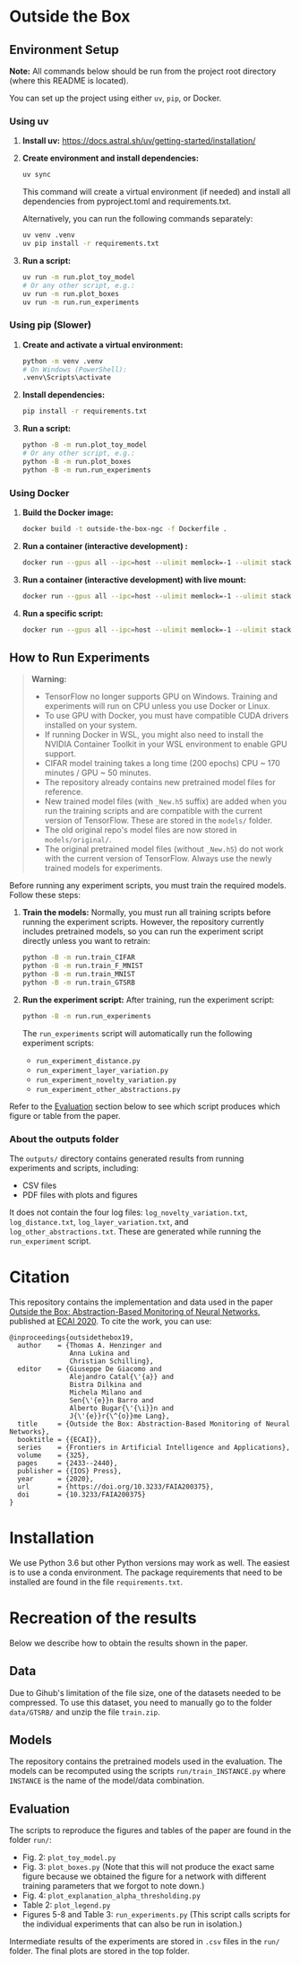 # Outside the Box

## Environment Setup

**Note:** All commands below should be run from the project root directory (where this README is located).

You can set up the project using either `uv`, `pip`, or Docker.

### Using uv
1. **Install uv:**
   https://docs.astral.sh/uv/getting-started/installation/

2. **Create environment and install dependencies:**
   ```bash
   uv sync
   ```
   This command will create a virtual environment (if needed) and install all dependencies from pyproject.toml and requirements.txt.

   Alternatively, you can run the following commands separately:
   ```bash
   uv venv .venv
   uv pip install -r requirements.txt
   ```

3. **Run a script:**
   ```bash
   uv run -m run.plot_toy_model
   # Or any other script, e.g.:
   uv run -m run.plot_boxes
   uv run -m run.run_experiments
   ```

### Using pip (Slower)
1. **Create and activate a virtual environment:**
   ```bash
   python -m venv .venv
   # On Windows (PowerShell):
   .venv\Scripts\activate
   ```
2. **Install dependencies:**
   ```bash
   pip install -r requirements.txt
   ```
3. **Run a script:**
   ```bash
   python -B -m run.plot_toy_model
   # Or any other script, e.g.:
   python -B -m run.plot_boxes
   python -B -m run.run_experiments
   ```

### Using Docker
1. **Build the Docker image:**
   ```bash
   docker build -t outside-the-box-ngc -f Dockerfile .
   ```
2. **Run a container (interactive development) :**
   ```bash
   docker run --gpus all --ipc=host --ulimit memlock=-1 --ulimit stack=67108864 --rm outside-the-box-ngc bash
   ```
3. **Run a container (interactive development) with live mount:**
   ```bash
   docker run --gpus all --ipc=host --ulimit memlock=-1 --ulimit stack=67108864 --rm -it -v ${PWD}:/app outside-the-box-ngc bash
   ```
4. **Run a specific script:**
   ```bash
   docker run --gpus all --ipc=host --ulimit memlock=-1 --ulimit stack=67108864 --rm -v ${PWD}:/app outside-the-box-ngc python -B -m run.plot_toy_model
   ```


## How to Run Experiments

> **Warning:**
> - TensorFlow no longer supports GPU on Windows. Training and experiments will run on CPU unless you use Docker or Linux.
> - To use GPU with Docker, you must have compatible CUDA drivers installed on your system.
> - If running Docker in WSL, you might also need to install the NVIDIA Container Toolkit in your WSL environment to enable GPU support.
> - CIFAR model training takes a long time (200 epochs) CPU ~ 170 minutes / GPU ~ 50 minutes.
> - The repository already contains new pretrained model files for reference.
> - New trained model files (with `_New.h5` suffix) are added when you run the training scripts and are compatible with the current version of TensorFlow. These are stored in the `models/` folder.
> - The old original repo's model files are now stored in `models/original/`.
> - The original pretrained model files (without `_New.h5`) do not work with the current version of TensorFlow. Always use the newly trained models for experiments.

Before running any experiment scripts, you must train the required models. Follow these steps:

1. **Train the models:**
   Normally, you must run all training scripts before running the experiment scripts. However, the repository currently includes pretrained models, so you can run the experiment script directly unless you want to retrain:
   ```bash
   python -B -m run.train_CIFAR
   python -B -m run.train_F_MNIST
   python -B -m run.train_MNIST
   python -B -m run.train_GTSRB
   ```

2. **Run the experiment script:**
   After training, run the experiment script:
   ```bash
   python -B -m run.run_experiments
   ```
   The `run_experiments` script will automatically run the following experiment scripts:
   - `run_experiment_distance.py`
   - `run_experiment_layer_variation.py`
   - `run_experiment_novelty_variation.py`
   - `run_experiment_other_abstractions.py`


Refer to the [Evaluation](#evaluation) section below to see which script produces which figure or table from the paper.

### About the outputs folder
The `outputs/` directory contains generated results from running experiments and scripts, including:
- CSV files
- PDF files with plots and figures

It does not contain the four log files: `log_novelty_variation.txt`, `log_distance.txt`, `log_layer_variation.txt`, and `log_other_abstractions.txt`. These are generated while running the `run_experiment` script.

# Citation

This repository contains the implementation and data used in the paper [Outside the Box: Abstraction-Based Monitoring of Neural Networks](http://ecai2020.eu/papers/1282_paper.pdf), published at [ECAI 2020](http://ecai2020.eu/). To cite the work, you can use:

```
@inproceedings{outsidethebox19,
  author    = {Thomas A. Henzinger and
               Anna Lukina and
               Christian Schilling},
  editor    = {Giuseppe De Giacomo and
               Alejandro Catal{\'{a}} and
               Bistra Dilkina and
               Michela Milano and
               Sen{\'{e}}n Barro and
               Alberto Bugar{\'{\i}}n and
               J{\'{e}}r{\^{o}}me Lang},
  title     = {Outside the Box: Abstraction-Based Monitoring of Neural Networks},
  booktitle = {{ECAI}},
  series    = {Frontiers in Artificial Intelligence and Applications},
  volume    = {325},
  pages     = {2433--2440},
  publisher = {{IOS} Press},
  year      = {2020},
  url       = {https://doi.org/10.3233/FAIA200375},
  doi       = {10.3233/FAIA200375}
}
```

# Installation

We use Python 3.6 but other Python versions may work as well. The easiest is to use a conda environment. The package requirements that need to be installed are found in the file `requirements.txt`.

# Recreation of the results

Below we describe how to obtain the results shown in the paper.

## Data

Due to Gihub's limitation of the file size, one of the datasets needed to be compressed. To use this dataset, you need to manually go to the folder `data/GTSRB/` and unzip the file `train.zip`.

## Models

The repository contains the pretrained models used in the evaluation.
The models can be recomputed using the scripts `run/train_INSTANCE.py` where `INSTANCE` is the name of the model/data combination.

## Evaluation

The scripts to reproduce the figures and tables of the paper are found in the folder `run/`:

- Fig. 2: `plot_toy_model.py`
- Fig. 3: `plot_boxes.py` (Note that this will not produce the exact same figure because we obtained the figure for a network with different training parameters that we forgot to note down.)
- Fig. 4: `plot_explanation_alpha_thresholding.py`
- Table 2: `plot_legend.py`
- Figures 5-8 and Table 3: `run_experiments.py` (This script calls scripts for the individual experiments that can also be run in isolation.)

Intermediate results of the experiments are stored in `.csv` files in the `run/` folder. The final plots are stored in the top folder.
